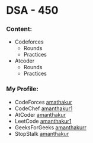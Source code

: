 # DSA - 450
### Content:
- Codeforces
    - Rounds
    - Practices
- Atcoder
    - Rounds
    - Practices
### My Profile:
- CodeForces [amathakur](https://codeforces.com/profile/amanthakur)
- CodeChef [amanthakur1](https://www.codechef.com/users/amanthakur1)
- AtCoder [amanthakur](https://atcoder.jp/users/amanthakur)
- LeetCode [amanthakur1](https://leetcode.com/amanthakur1/)
- GeeksForGeeks [amanthakurr](https://auth.geeksforgeeks.org/user/amanthakurr/profile)
- StopStalk [amanthakur](https://www.stopstalk.com/user/profile/amanthakur)